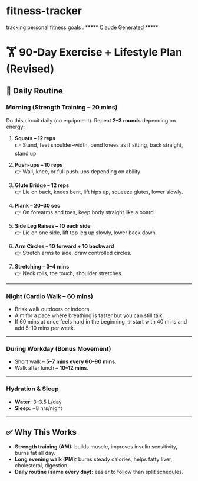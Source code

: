 # fitness-tracker
tracking personal fitness goals .  ***** Claude Generated *****


# 🏋️ 90-Day Exercise + Lifestyle Plan (Revised)

## 🌱 Daily Routine

### Morning (Strength Training – 20 mins)
Do this circuit daily (no equipment). Repeat **2–3 rounds** depending on energy:

1. **Squats – 12 reps**  
   👉 Stand, feet shoulder-width, bend knees as if sitting, back straight, stand up.  

2. **Push-ups – 10 reps**  
   👉 Wall, knee, or full push-ups depending on ability.  

3. **Glute Bridge – 12 reps**  
   👉 Lie on back, knees bent, lift hips up, squeeze glutes, lower slowly.  

4. **Plank – 20–30 sec**  
   👉 On forearms and toes, keep body straight like a board.  

5. **Side Leg Raises – 10 each side**  
   👉 Lie on one side, lift top leg up slowly, lower back down.  

6. **Arm Circles – 10 forward + 10 backward**  
   👉 Stretch arms to side, draw controlled circles.  

7. **Stretching – 3–4 mins**  
   👉 Neck rolls, toe touch, shoulder stretches.  

---

### Night (Cardio Walk – 60 mins)
- Brisk walk outdoors or indoors.  
- Aim for a pace where breathing is faster but you can still talk.  
- If 60 mins at once feels hard in the beginning → start with 40 mins and add 5–10 mins per week.  

---

### During Workday (Bonus Movement)
- Short walk – **5–7 mins every 60–90 mins**.  
- Walk after lunch – **10–12 mins**.  

---

### Hydration & Sleep
- **Water:** 3–3.5 L/day  
- **Sleep:** ~8 hrs/night  

---

## ✅ Why This Works
- **Strength training (AM):** builds muscle, improves insulin sensitivity, burns fat all day.  
- **Long evening walk (PM):** burns steady calories, helps fatty liver, cholesterol, digestion.  
- **Daily routine (same every day):** easier to follow than split schedules.  
